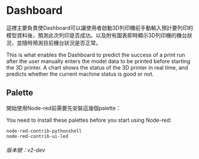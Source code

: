 # Dashboard
這裡主要負責使Dashboard可以讓使用者啟動3D列印機前手動輸入預計要列印的模型資料後，預測此次列印是否成功。以及附有圖表即時顯示3D列印機的機台狀況，並隨時預測目前機台狀況是否正常。

This is what enables the Dashboard to predict the success of a print run after the user manually enters the model data to be printed before starting the 3D printer. A chart shows the status of the 3D printer in real time, and predicts whether the current machine status is good or not.

## Palette
開始使用Node-red前需要先安裝這幾個palette：

You need to install these palettes before you start using Node-red:
```
node-red-contrib-pythonshell
node-red-contrib-ui-led
```

###### 版本號：v2-dev